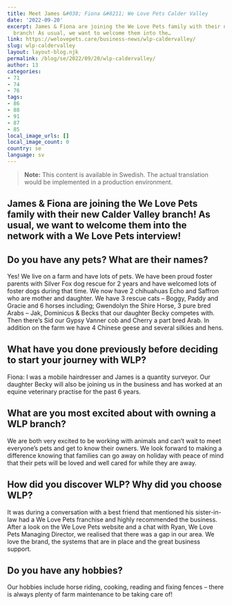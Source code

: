 ```yaml
---
title: Meet James &#038; Fiona &#8211; We Love Pets Calder Valley
date: '2022-09-20'
excerpt: James & Fiona are joining the We Love Pets family with their new Calder Valley
  branch! As usual, we want to welcome them into the…
link: https://welovepets.care/business-news/wlp-caldervalley/
slug: wlp-caldervalley
layout: layout-blog.njk
permalink: /blog/se/2022/09/20/wlp-caldervalley/
author: 13
categories:
- 71
- 74
- 76
tags:
- 86
- 88
- 91
- 87
- 85
local_image_urls: []
local_image_count: 0
country: se
language: sv
---
```




> **Note:** This content is available in Swedish. The actual translation would be implemented in a production environment.

## James & Fiona are joining the We Love Pets family with their new Calder Valley branch! As usual, we want to welcome them into the network with a We Love Pets interview!

## Do you have any pets? What are their names?

Yes! We live on a farm and have lots of pets. We have been proud foster parents with Silver Fox dog rescue for 2 years and have welcomed lots of foster dogs during that time. We now have 2 chihuahuas Echo and Saffron who are mother and daughter. We have 3 rescue cats – Boggy, Paddy and Gracie and 6 horses including; Gwendolyn the Shire Horse, 3 pure bred Arabs – Jak, Dominicus & Becks that our daughter Becky competes with. Then there’s Sid our Gypsy Vanner cob and Cherry a part bred Arab. In addition on the farm we have 4 Chinese geese and several silkies and hens.

## What have you done previously before deciding to start your journey with WLP?

Fiona: I was a mobile hairdresser and James is a quantity surveyor. Our daughter Becky will also be joining us in the business and has worked at an equine veterinary practise for the past 6 years.

## What are you most excited about with owning a WLP branch?

We are both very excited to be working with animals and can’t wait to meet everyone’s pets and get to know their owners. We look forward to making a difference knowing that families can go away on holiday with peace of mind that their pets will be loved and well cared for while they are away.

## How did you discover WLP? Why did you choose WLP?

It was during a conversation with a best friend that mentioned his sister-in-law had a We Love Pets franchise and highly recommended the business. After a look on the We Love Pets website and a chat with Ryan, We Love Pets Managing Director, we realised that there was a gap in our area. We love the brand, the systems that are in place and the great business support.

## Do you have any hobbies?

Our hobbies include horse riding, cooking, reading and fixing fences – there is always plenty of farm maintenance to be taking care of!